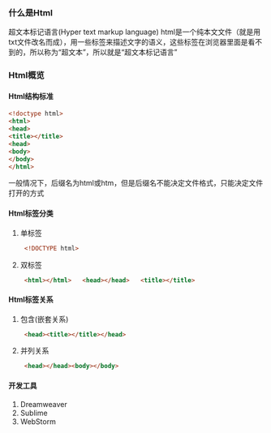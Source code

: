 ### 什么是Html

超文本标记语言\(Hyper  text markup  language\)
html是一个纯本文文件（就是用txt文件改名而成），用一些标签来描述文字的语义，这些标签在浏览器里面是看不到的，所以称为“超文本”，所以就是“超文本标记语言”

### Html概览

#### Html结构标准

```html
<!doctype html>
<html>
<head>
<title></title>
<head>
<body>
</body>
</html>
```

一般情况下，后缀名为html或htm，但是后缀名不能决定文件格式，只能决定文件打开的方式

#### Html标签分类

1. 单标签

   ```html
    <!DOCTYPE html>
   ```

2. 双标签

   ```html
    <html></html>   <head></head>   <title></title>
   ```

#### Html标签关系

1. 包含\(嵌套关系\)

   ```html
    <head><title></title></head>
   ```

2. 并列关系

   ```html
    <head></head><body></body>
   ```

#### 开发工具

1. Dreamweaver
2. Sublime
3. WebStorm



